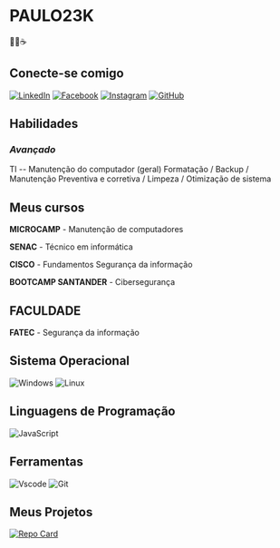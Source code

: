 # **PAULO23K**
👨‍💻☕

## Conecte-se comigo
[![LinkedIn](https://img.shields.io/badge/LinkedIn-0077B5?style=for-the-badge&logo=linkedin&logoColor=)](https://www.linkedin.com/in/paulo-henrique-b209bb256/) [![Facebook](https://img.shields.io/badge/Facebook-1877F2?style=for-the-badge&logo=facebook&logoColor=white)](https://www.facebook.com/Paulohenrique017/) [![Instagram](https://img.shields.io/badge/-Instagram-%23E4405F?style=for-the-badge&logo=instagram&logoColor=fff)](https://www.instagram.com/libannff/)
[![GitHub](https://img.shields.io/badge/GitHub-black?style=for-the-badge&logo=github&logoColor=white)](https://github.com/Paulo23k)

## **Habilidades**
### *Avançado*
TI -- Manutenção do computador (geral) Formatação / Backup / Manutenção Preventiva e corretiva / Limpeza / Otimização de sistema

## **Meus cursos**
**MICROCAMP** - Manutenção de computadores

**SENAC** - Técnico em informática

**CISCO** - Fundamentos Segurança da informação

**BOOTCAMP SANTANDER** - Cibersegurança

## **FACULDADE**
**FATEC** - Segurança da informação 

## **Sistema Operacional**

![Windows](https://img.shields.io/badge/Windows-000?style=for-the-badge&logo=windows&logoColor=2CA5E0) ![Linux](https://img.shields.io/badge/Linux-000?style=for-the-badge&logo=linux&logoColor=FCC624)

## **Linguagens de Programação**
![JavaScript](https://img.shields.io/badge/JavaScript-F7DF1E?style=for-the-badge&logo=javascript&logoColor=black)

## **Ferramentas**
![Vscode](https://img.shields.io/badge/Vscode-007ACC?style=for-the-badge&logo=visual-studio-code&logoColor=white) ![Git](https://img.shields.io/badge/GIT-E44C30?style=for-the-badge&logo=git&logoColor=white)

## **Meus Projetos**
[![Repo Card](https://github-readme-stats.vercel.app/api/pin/?username=Paulo23k&repo=paulo23k-lab-open-source&bg_color=000&border_color=30A3DC&show_icons=true&icon_color=30A3DC&title_color=E94D5F&text_color=FFF)](https://github.com/SEUUSERNAME/SEUREPOSITORIO)
